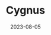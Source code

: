 ---
title: "Cygnus"
type: constellation
borders:
  - Cepheus
  - Draco
  - Lacerta
  - Lyra
  - Pegasus
  - Vulpecula
date: 2023-08-05
hashtag: cygnus
stars:
  - Deneb
subdivision-of: northern celestial hemisphere
tags:
  - swan
  - constellation
---